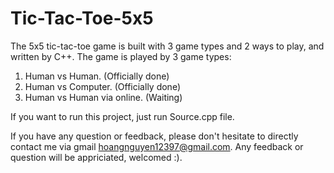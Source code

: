 # Tic-Tac-Toe-5x5
The 5x5 tic-tac-toe game is built with 3 game types and 2 ways to play, and written by C++. The game is played by 3 game types:
1. Human vs Human. (Officially done)
2. Human vs Computer. (Officially done)
3. Human vs Human via online. (Waiting)

If you want to run this project, just run Source.cpp file.

If you have any question or feedback, please don't hesitate to directly contact me via gmail hoangnguyen12397@gmail.com. Any feedback or question will be appriciated, welcomed :).
